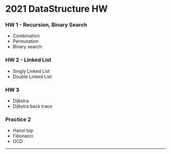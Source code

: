 2021 DataStructure HW
===

### HW 1 - Recursion, Binary Search
- Combination
- Permutation
- Binary search
### HW 2 - Linked List
- Singly Linked List
- Double Linked List 

### HW 3
- Dijkstra
- Dijkstra back trace

### Practice 2
- Hanoi top
- Fibonacci
- GCD
---
</br>
